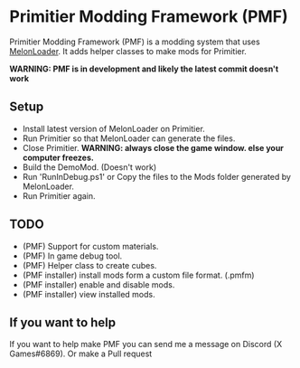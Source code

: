 # Primitier Modding Framework (PMF)
Primitier Modding Framework (PMF) is a modding system that uses [MelonLoader](https://github.com/LavaGang/MelonLoader).
It adds helper classes to make mods for Primitier.

**WARNING: PMF is in development and likely the latest commit doesn't work**

## Setup

* Install latest version of MelonLoader on Primitier.
* Run Primitier so that MelonLoader can generate the files.
* Close Primitier. **WARNING: always close the game window. else your computer freezes.**
* Build the DemoMod. (Doesn't work)
* Run 'RunInDebug.ps1' or Copy the files to the Mods folder generated by MelonLoader.
* Run Primitier again.


## TODO
* (PMF) Support for custom materials.
* (PMF) In game debug tool.
* (PMF) Helper class to create cubes.
* (PMF installer) install mods form a custom file format. (.pmfm)
* (PMF installer) enable and disable mods.
* (PMF installer) view installed mods.

## If you want to help
If you want to help make PMF you can send me a message on Discord (X Games#6869).
Or make a Pull request